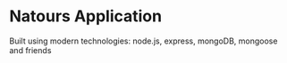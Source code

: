 # Natours Application

Built using modern technologies: node.js, express, mongoDB, mongoose and friends  